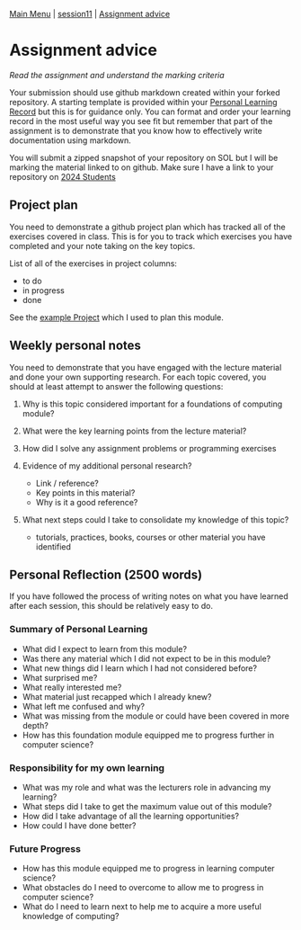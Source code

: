 [Main Menu](../../../sessions/README.md) | [session11](../../session11/) | [Assignment advice](../docs/assignmentAdvice.md)

# Assignment advice

*Read the assignment and understand the marking criteria*

Your submission should use github markdown created within your forked repository.
A starting template is provided within your [Personal Learning Record](../../../myPracticeCourseWork/personal_learning_record) but this is for guidance only. 
You can format and order your learning record in the most useful way you see fit but remember that part of the assignment is to demonstrate that you know how to effectively write documentation using markdown.

You will submit a zipped snapshot of your repository on SOL but I will be marking the material linked to on github.
Make sure I have a link to your repository on [2024 Students](../../../2024-students.md)

## Project plan
You need to demonstrate a github project plan which has tracked all of the exercises covered in class. 
This is for you to track which exercises you have completed and your note taking on the key topics.

List of all of the exercises in project columns:
* to do
* in progress
* done

See the [example Project](https://github.com/users/gallenc/projects/5) which I used to plan this module.

## Weekly personal notes
You need to demonstrate that you have engaged with the lecture material and done your own supporting research.
For each topic covered, you should at least attempt to answer the following questions:

1. Why is this topic considered important for a foundations of computing module?
2. What were the key learning points from the lecture material?
3. How did I solve any assignment problems or programming exercises
3. Evidence of my additional personal research?

    * Link / reference?
    * Key points in this material?
    * Why is it a good reference?
   
4. What next steps could I take to consolidate my knowledge of this topic?
    * tutorials, practices, books, courses or other material you have identified 


## Personal Reflection (2500 words)

If you have followed the process of writing notes on what you have learned after each session, this should be relatively easy to do.

### Summary of Personal Learning

* What did I expect to learn from this module?
* Was there any material which I did not expect to be in this module?
* What new things did I learn which I had not considered before?
* What surprised me? 
* What really interested me?
* What material just recapped which I already knew?
* What left me confused and why?
* What was missing from the module or could have been covered in more depth?
* How has this foundation module equipped me to progress further in computer science?

### Responsibility for my own learning
* What was my role and what was the lecturers role in advancing my learning?
* What steps did I take to get the maximum value out of this module?
* How did I take advantage of all the learning opportunities?
* How could I have done better?

### Future Progress
* How has this module equipped me to progress in learning computer science?
* What obstacles do I need to overcome to allow me to progress in computer science?
* What do I need to learn next to help me to acquire a more useful knowledge of computing?

